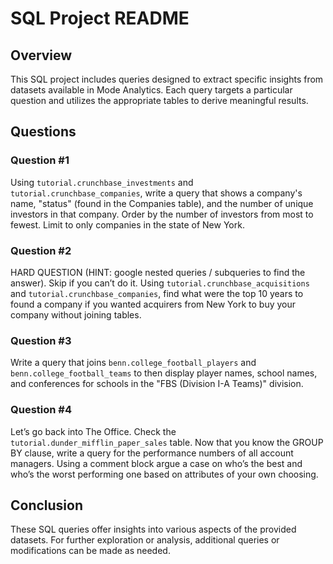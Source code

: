 # SQL Project README

## Overview
This SQL project includes queries designed to extract specific insights from datasets available in Mode Analytics. Each query targets a particular question and utilizes the appropriate tables to derive meaningful results.

## Questions

### Question #1
Using `tutorial.crunchbase_investments` and `tutorial.crunchbase_companies`, write a query that shows a company's name, "status" (found in the Companies table), and the number of unique investors in that company. Order by the number of investors from most to fewest. Limit to only companies in the state of New York.

### Question #2
HARD QUESTION (HINT: google nested queries / subqueries to find the answer). Skip if you can’t do it.
Using `tutorial.crunchbase_acquisitions` and `tutorial.crunchbase_companies`, find what were the top 10 years to found a company if you wanted acquirers from New York to buy your company without joining tables.

### Question #3
Write a query that joins `benn.college_football_players` and `benn.college_football_teams` to then display player names, school names, and conferences for schools in the "FBS (Division I-A Teams)" division.

### Question #4
Let’s go back into The Office. Check the `tutorial.dunder_mifflin_paper_sales` table. Now that you know the GROUP BY clause, write a query for the performance numbers of all account managers. Using a comment block argue a case on who’s the best and who’s the worst performing one based on attributes of your own choosing.

## Conclusion
These SQL queries offer insights into various aspects of the provided datasets. For further exploration or analysis, additional queries or modifications can be made as needed.


